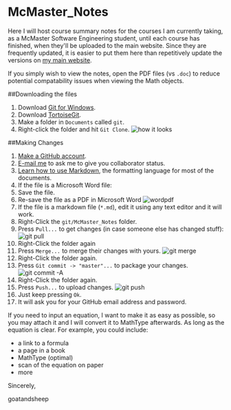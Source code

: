 McMaster_Notes
==============

Here I will host course summary notes for the courses I am currently taking, as a McMaster Software Engineering student, until each course has finished, when they'll be uploaded to the main website. Since they are frequently updated, it is easier to put them here than repetitively update the versions on [my main website](https://sites.google.com/site/macengfifteen/). 

If you simply wish to view the notes, open the PDF files (vs `.doc`) to reduce potential compatability issues when viewing the Math objects.

##Downloading the files

1. Download [Git for Windows](git-scm.com/download/win).
2. Download [TortoiseGit](https://code.google.com/p/tortoisegit/wiki/Download?tm=2).
3. Make a folder in `Documents` called `git`.
4. Right-click the folder and hit `Git Clone`. ![how it looks](images/git_clone.png)

##Making Changes

1. [Make a GitHub account](https://github.com/join).
2. [E-mail me](mailto:goatandsheep@gmail.com?subject=Add%20me%20to%20the%20McMaster%20Notes%20Github%20pl0x) to ask me to give you collaborator status.
3. [Learn how to use Markdown](http://markdowntutorial.com/), the formatting language for most of the documents.
4. If the file is a Microsoft Word file:
 1. Save the file.
 2. Re-save the file as a PDF in Microsoft Word ![wordpdf](images/save_pdf.PNG)
5. If the file is a markdown file (`*.md`), edit it using any text editor and it will work. 
6. Right-Click the `git/McMaster_Notes` folder.
7. Press `Pull...` to get changes (in case someone else has changed stuff): ![git pull](images/git_pull.png)
8. Right-Click the folder again
9. Press `Merge...` to merge their changes with yours. ![git merge](images/git_merge.png)
10.  Right-Click the folder again.
11.  Press `Git commit -> "master"...` to package your changes. ![git commit -A](images/git_commit.png)
12.  Right-Click the folder again.
13.  Press `Push...` to upload changes. ![git push](images/git_pull.png)
14.  Just keep pressing `Ok`.
15.  It will ask you for your GitHub email address and password.

If you need to input an equation, I want to make it as easy as possible, so you may attach it and I will convert it to MathType afterwards. As long as the equation is clear. For example, you could include:

* a link to a formula
* a page in a book
* MathType (optimal)
* scan of the equation on paper
* more

Sincerely,

goatandsheep
